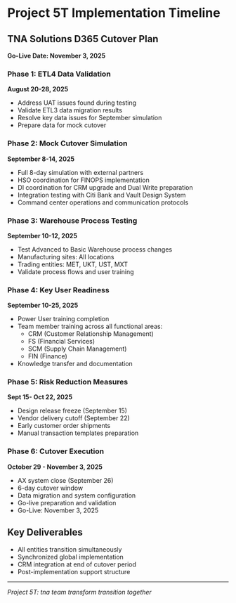 # Project 5T Implementation Timeline

## TNA Solutions D365 Cutover Plan
**Go-Live Date: November 3, 2025**

### Phase 1: ETL4 Data Validation
**August 20-28, 2025**
- Address UAT issues found during testing
- Validate ETL3 data migration results
- Resolve key data issues for September simulation
- Prepare data for mock cutover

### Phase 2: Mock Cutover Simulation
**September 8-14, 2025**
- Full 8-day simulation with external partners
- HSO coordination for FINOPS implementation
- DI coordination for CRM upgrade and Dual Write preparation
- Integration testing with Citi Bank and Vault Design System
- Command center operations and communication protocols

### Phase 3: Warehouse Process Testing
**September 10-12, 2025**
- Test Advanced to Basic Warehouse process changes
- Manufacturing sites: All locations
- Trading entities: MET, UKT, UST, MXT
- Validate process flows and user training

### Phase 4: Key User Readiness
**September 10-25, 2025**
- Power User training completion
- Team member training across all functional areas:
  - CRM (Customer Relationship Management)
  - FS (Financial Services)
  - SCM (Supply Chain Management)
  - FIN (Finance)
- Knowledge transfer and documentation

### Phase 5: Risk Reduction Measures
**Sept 15- Oct 22, 2025**
- Design release freeze (September 15)
- Vendor delivery cutoff (September 22)
- Early customer order shipments
- Manual transaction templates preparation

### Phase 6: Cutover Execution
**October 29 - November 3, 2025**
- AX system close (September 26)
- 6-day cutover window
- Data migration and system configuration
- Go-live preparation and validation
- Go-Live: November 3, 2025

## Key Deliverables
- All entities transition simultaneously
- Synchronized global implementation
- CRM integration at end of cutover period
- Post-implementation support structure

---
*Project 5T: tna team transform transition together*

